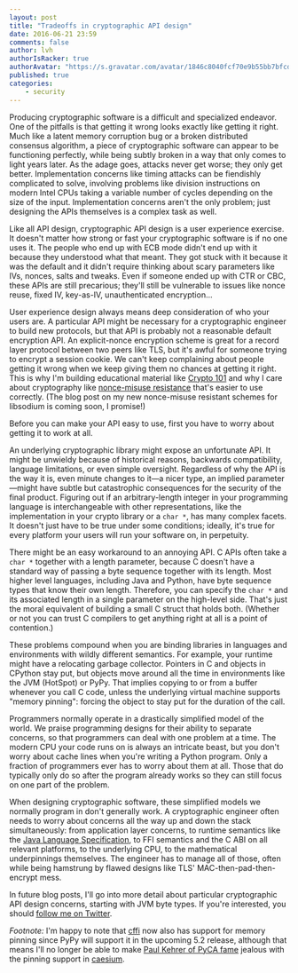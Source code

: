 ```yaml
---
layout: post
title: "Tradeoffs in cryptographic API design"
date: 2016-06-21 23:59
comments: false
author: lvh
authorIsRacker: true
authorAvatar: "https://s.gravatar.com/avatar/1846c8040fcf70e9b55bb7bfcdb78bc4"
published: true
categories:
    - security
---
```


Producing cryptographic software is a difficult and specialized endeavor. One
of the pitfalls is that getting it wrong looks exactly like getting it
right. Much like a latent memory corruption bug or a broken distributed
consensus algorithm, a piece of cryptographic software can appear to be
functioning perfectly, while being subtly broken in a way that only comes to
light years later. As the adage goes, attacks never get worse; they only get
better. Implementation concerns like timing attacks can be fiendishly
complicated to solve, involving problems like division instructions on modern
Intel CPUs taking a variable number of cycles depending on the size of the
input. Implementation concerns aren't the only problem; just designing the
APIs themselves is a complex task as well.

Like all API design, cryptographic API design is a user experience
exercise. It doesn't matter how strong or fast your cryptographic software is
if no one uses it. The people who end up with ECB mode didn't end up with it
because they understood what that meant. They got stuck with it because it was
the default and it didn't require thinking about scary parameters like IVs,
nonces, salts and tweaks. Even if someone ended up with CTR or CBC, these APIs
are still precarious; they'll still be vulnerable to issues like nonce
reuse, fixed IV, key-as-IV, unauthenticated encryption...

User experience design always means deep consideration of who your users
are. A particular API might be necessary for a cryptographic engineer to build
new protocols, but that API is probably not a reasonable default encryption
API. An explicit-nonce encryption scheme is great for a record layer protocol
between two peers like TLS, but it's awful for someone trying to encrypt a
session cookie. We can't keep complaining about people getting it wrong when
we keep giving them no chances at getting it right. This is why I'm building
educational material like [Crypto 101][crypto101] and why I care about
cryptography like [nonce-misuse resistance][nmr] that's easier to use
correctly.  (The blog post on my new nonce-misuse resistant schemes for
libsodium is coming soon, I promise!)

Before you can make your API easy to use, first you have to worry about
getting it to work at all.

An underlying cryptographic library might expose an unfortunate API. It might
be unwieldy because of historical reasons, backwards compatibility, language
limitations, or even simple oversight. Regardless of why the API is the way it
is, even minute changes to it—a nicer type, an implied parameter—might have
subtle but catastrophic consequences for the security of the final
product. Figuring out if an arbitrary-length integer in your programming
language is interchangeable with other representations, like the
implementation in your crypto library or a `char *`, has many complex
facets. It doesn't just have to be true under some conditions; ideally, it's
true for every platform your users will run your software on, in perpetuity.

There might be an easy workaround to an annoying API. C APIs often take a
`char *` together with a length parameter, because C doesn't have a standard
way of passing a byte sequence together with its length. Most higher level
languages, including Java and Python, have byte sequence types that know their
own length. Therefore, you can specify the `char *` and its associated length
in a single parameter on the high-level side. That's just the moral equivalent
of building a small C struct that holds both. (Whether or not you can trust C
compilers to get anything right at all is a point of contention.)

These problems compound when you are binding libraries in languages and
environments with wildly different semantics. For example, your runtime might
have a relocating garbage collector.  Pointers in C and objects in CPython
stay put, but objects move around all the time in environments like the JVM
(HotSpot) or PyPy. That implies copying to or from a buffer whenever you call
C code, unless the underlying virtual machine supports "memory pinning":
forcing the object to stay put for the duration of the call.

Programmers normally operate in a drastically simplified model of the
world. We praise programming designs for their ability to separate concerns,
so that programmers can deal with one problem at a time. The modern CPU your
code runs on is always an intricate beast, but you don't worry about cache
lines when you're writing a Python program. Only a fraction of programmers
ever has to worry about them at all. Those that do typically only do so after
the program already works so they can still focus on one part of the problem.

When designing cryptographic software, these simplified models we normally
program in don't generally work.  A cryptographic engineer often needs to
worry about concerns all the way up and down the stack simultaneously: from
application layer concerns, to runtime semantics like the
[Java Language Specification][jls], to FFI semantics and the C ABI on all
relevant platforms, to the underlying CPU, to the mathematical underpinnings
themselves. The engineer has to manage all of those, often while being
hamstrung by flawed designs like TLS' MAC-then-pad-then-encrypt mess.

In future blog posts, I'll go into more detail about particular cryptographic
API design concerns, starting with JVM byte types. If you're interested, you
should [follow me on Twitter][twitter].

*Footnote:* I'm happy to note that [cffi][cffi-pinning] now also has support
for memory pinning since PyPy will support it in the upcoming 5.2 release,
although that means I'll no longer be able to make
[Paul Kehrer of PyCA fame][paul] jealous with the pinning support in
[caesium][caesium].

[nmr]: /posts/nonce-misuse-resistance-101.html
[crypto101]: https://www.crypto101.io/
[jls]: https://docs.oracle.com/javase/specs/jls/se8/html/index.html
[twitter]: https://twitter.com/lvh
[rss]: /rss.xml
[cffi-pinning]: https://bitbucket.org/cffi/cffi/commits/61e03368485cb78471f701adbfd1bde69a6eaa31
[paul]: https://github.com/reaperhulk
[caesium]: https://github.com/lvh/caesium
